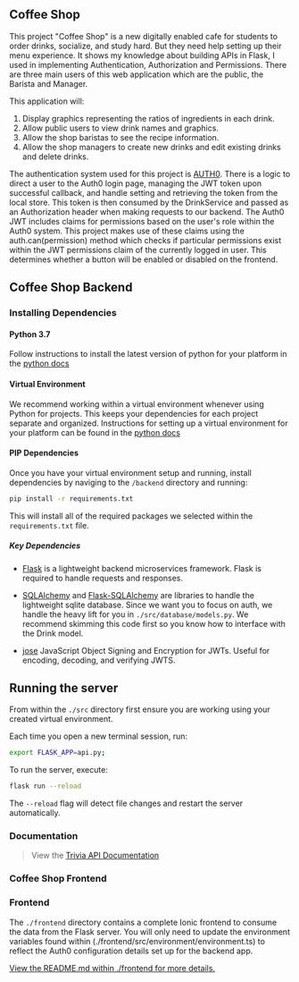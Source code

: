 ## Coffee Shop
 
This project "Coffee Shop" is a new digitally enabled cafe for students to order drinks, socialize, and study hard. But they need help setting up their menu experience.
It shows my knowledge about building APIs in Flask, I used  in implementing Authentication, Authorization and Permissions. There are three main users
of this web application which are the public, the Barista and Manager. 

This application will:
1. Display graphics representing the ratios of ingredients in each drink.
2. Allow public users to view drink names and graphics.
3. Allow the shop baristas to see the recipe information.
4. Allow the shop managers to create new drinks and edit existing drinks and delete drinks.

The authentication system used for this project is [AUTH0](https://auth0.com/). There is a logic to direct a user to the Auth0 login page, managing the JWT token upon successful callback, and handle setting and retrieving the token from the local store. This token is then consumed by the DrinkService and passed as an Authorization header when making requests to our backend. The Auth0 JWT includes claims for permissions based on the user's role within the Auth0 system. This project makes use of these claims using the auth.can(permission) method which checks if particular permissions exist within the JWT permissions claim of the currently logged in user. This 
determines whether a button will be enabled or disabled on the frontend. 

## Coffee Shop Backend

### Installing Dependencies

#### Python 3.7

Follow instructions to install the latest version of python for your platform in the [python docs](https://docs.python.org/3/using/unix.html#getting-and-installing-the-latest-version-of-python)

#### Virtual Environment

We recommend working within a virtual environment whenever using Python for projects. This keeps your dependencies for each project separate and organized. Instructions for setting up a virtual environment for your platform can be found in the [python docs](https://packaging.python.org/guides/installing-using-pip-and-virtual-environments/)

#### PIP Dependencies

Once you have your virtual environment setup and running, install dependencies by naviging to the `/backend` directory and running:

```bash
pip install -r requirements.txt
```

This will install all of the required packages we selected within the `requirements.txt` file.

##### Key Dependencies

- [Flask](http://flask.pocoo.org/) is a lightweight backend microservices framework. Flask is required to handle requests and responses.

- [SQLAlchemy](https://www.sqlalchemy.org/) and [Flask-SQLAlchemy](https://flask-sqlalchemy.palletsprojects.com/en/2.x/) are libraries to handle the lightweight sqlite database. Since we want you to focus on auth, we handle the heavy lift for you in `./src/database/models.py`. We recommend skimming this code first so you know how to interface with the Drink model.

- [jose](https://python-jose.readthedocs.io/en/latest/) JavaScript Object Signing and Encryption for JWTs. Useful for encoding, decoding, and verifying JWTS.

## Running the server

From within the `./src` directory first ensure you are working using your created virtual environment.

Each time you open a new terminal session, run:

```bash
export FLASK_APP=api.py;
```

To run the server, execute:

```bash
flask run --reload
```

The `--reload` flag will detect file changes and restart the server automatically.


### Documentation 
> View the [Trivia API Documentation](./backend/README.md)


### Coffee Shop Frontend

### Frontend

The `./frontend` directory contains a complete Ionic frontend to consume the data from the Flask server. You will only need to update the environment variables found within (./frontend/src/environment/environment.ts) to reflect the Auth0 configuration details set up for the backend app.

[View the README.md within ./frontend for more details.](./frontend/README.md)
